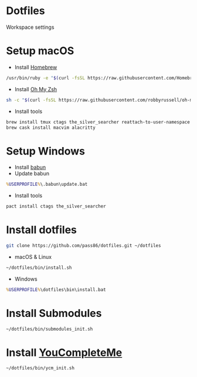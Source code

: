 # Dotfiles
Workspace settings

# Setup macOS
* Install [Homebrew](https://brew.sh)
```sh
/usr/bin/ruby -e "$(curl -fsSL https://raw.githubusercontent.com/Homebrew/install/master/install)"
```
* Install [Oh My Zsh](https://github.com/robbyrussell/oh-my-zsh)
```sh
sh -c "$(curl -fsSL https://raw.githubusercontent.com/robbyrussell/oh-my-zsh/master/tools/install.sh)"
```
* Install tools
```sh
brew install tmux ctags the_silver_searcher reattach-to-user-namespace
brew cask install macvim alacritty
```

# Setup Windows
* Install [babun](https://babun.github.io)
* Update babun
```bat
%USERPROFILE%\.babun\update.bat
```
* Install tools
```sh
pact install ctags the_silver_searcher
```

# Install dotfiles
```sh
git clone https://github.com/pass86/dotfiles.git ~/dotfiles
```

* macOS & Linux
```sh
~/dotfiles/bin/install.sh
```

* Windows
```bat
%USERPROFILE%\dotfiles\bin\install.bat
```

# Install Submodules
```sh
~/dotfiles/bin/submodules_init.sh
```

# Install [YouCompleteMe](https://github.com/Valloric/YouCompleteMe)
```sh
~/dotfiles/bin/ycm_init.sh
```
